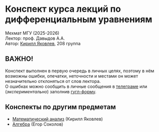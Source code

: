# Конспект курса лекций по дифференциальным уравнениям
Мехмат МГУ (2025-2026)  
Лектор: проф. Давыдов А.А.  
Автор: [Кирилл Яковлев](https://t.me/fourkenz), 208 группа  
## ВАЖНО!
Конспект выполнен в первую очередь в личных целях, поэтому в нём возможны ошибки, опечатки, неточности и местами он может незначительно отклоняться от слов лектора.  
О ошибках можно сообщить в личные сообщения в [телеграме](https://t.me/fourkenz) или (*экспериментально*) заполнив [гугл-форму](https://docs.google.com/forms/d/e/1FAIpQLSdAt7OgisJ7FRR-bL3PkTsg7kkh4mRLFdfH--WOGodGMs52IQ/viewform?usp=header).
## Конспекты по другим предметам
- [Математический анализ](https://github.com/yakovlevki/Calculus) (Кирилл Яковлев)
- [Алгебра](https://github.com/Egorchess/Algebra-3sem) (Егор Соколов)

